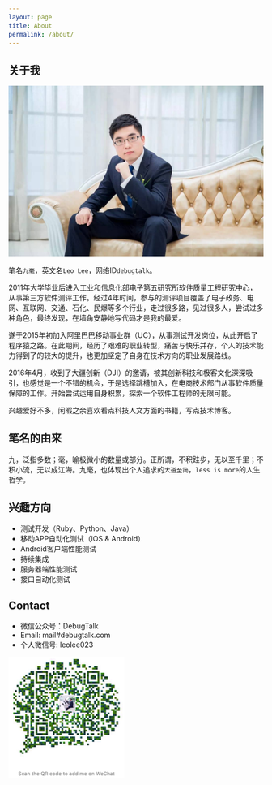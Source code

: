 ```yaml
---
layout: page
title: About
permalink: /about/
---
```


## 关于我

![](/images/myPhoto.jpg)

笔名`九毫`，英文名`Leo Lee`，网络ID`debugtalk`。

2011年大学毕业后进入工业和信息化部电子第五研究所软件质量工程研究中心，从事第三方软件测评工作。经过4年时间，参与的测评项目覆盖了电子政务、电网、互联网、交通、石化、民爆等多个行业，走过很多路，见过很多人，尝试过多种角色，最终发现，在墙角安静地写代码才是我的最爱。

遂于2015年初加入阿里巴巴移动事业群（UC），从事测试开发岗位，从此开启了程序猿之路。在此期间，经历了艰难的职业转型，痛苦与快乐并存，个人的技术能力得到了的较大的提升，也更加坚定了自身在技术方向的职业发展路线。

2016年4月，收到了大疆创新（DJI）的邀请，被其创新科技和极客文化深深吸引，也感觉是一个不错的机会，于是选择跳槽加入，在电商技术部门从事软件质量保障的工作。开始尝试运用自身积累，探索一个软件工程师的无限可能。

兴趣爱好不多，闲暇之余喜欢看点科技人文方面的书籍，写点技术博客。

## 笔名的由来

九，泛指多数；毫，喻极微小的数量或部分。正所谓，不积跬步，无以至千里；不积小流，无以成江海。九毫，也体现出个人追求的`大道至简`，`less is more`的人生哲学。

## 兴趣方向

- 测试开发（Ruby、Python、Java）
- 移动APP自动化测试（iOS & Android）
- Android客户端性能测试
- 持续集成
- 服务器端性能测试
- 接口自动化测试

## Contact

- 微信公众号：DebugTalk
- Email: mail#debugtalk.com
- 个人微信号: leolee023

![](/images/myWechatQR.png)
